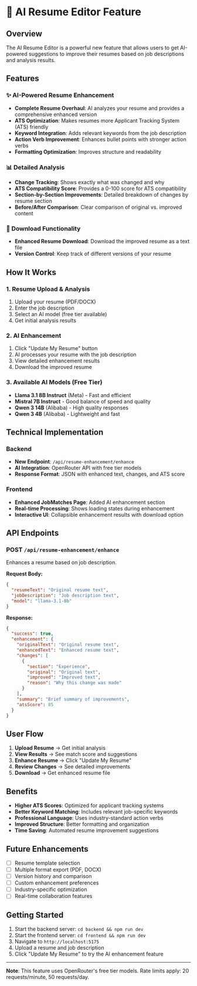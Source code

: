 # 🤖 AI Resume Editor Feature

## Overview

The AI Resume Editor is a powerful new feature that allows users to get AI-powered suggestions to improve their resumes based on job descriptions and analysis results.

## Features

### ✨ AI-Powered Resume Enhancement

- **Complete Resume Overhaul**: AI analyzes your resume and provides a comprehensive enhanced version
- **ATS Optimization**: Makes resumes more Applicant Tracking System (ATS) friendly
- **Keyword Integration**: Adds relevant keywords from the job description
- **Action Verb Improvement**: Enhances bullet points with stronger action verbs
- **Formatting Optimization**: Improves structure and readability

### 📊 Detailed Analysis

- **Change Tracking**: Shows exactly what was changed and why
- **ATS Compatibility Score**: Provides a 0-100 score for ATS compatibility
- **Section-by-Section Improvements**: Detailed breakdown of changes by resume section
- **Before/After Comparison**: Clear comparison of original vs. improved content

### 💾 Download Functionality

- **Enhanced Resume Download**: Download the improved resume as a text file
- **Version Control**: Keep track of different versions of your resume

## How It Works

### 1. Resume Upload & Analysis

1. Upload your resume (PDF/DOCX)
2. Enter the job description
3. Select an AI model (free tier available)
4. Get initial analysis results

### 2. AI Enhancement

1. Click "Update My Resume" button
2. AI processes your resume with the job description
3. View detailed enhancement results
4. Download the improved resume

### 3. Available AI Models (Free Tier)

- **Llama 3.1 8B Instruct** (Meta) - Fast and efficient
- **Mistral 7B Instruct** - Good balance of speed and quality
- **Qwen 3 14B** (Alibaba) - High quality responses
- **Qwen 3 4B** (Alibaba) - Lightweight and fast

## Technical Implementation

### Backend

- **New Endpoint**: `/api/resume-enhancement/enhance`
- **AI Integration**: OpenRouter API with free tier models
- **Response Format**: JSON with enhanced text, changes, and ATS score

### Frontend

- **Enhanced JobMatches Page**: Added AI enhancement section
- **Real-time Processing**: Shows loading states during enhancement
- **Interactive UI**: Collapsible enhancement results with download option

## API Endpoints

### POST `/api/resume-enhancement/enhance`

Enhances a resume based on job description.

**Request Body:**

```json
{
  "resumeText": "Original resume text",
  "jobDescription": "Job description text",
  "model": "llama-3.1-8b"
}
```

**Response:**

```json
{
  "success": true,
  "enhancement": {
    "originalText": "Original resume text",
    "enhancedText": "Enhanced resume text",
    "changes": [
      {
        "section": "Experience",
        "original": "Original text",
        "improved": "Improved text",
        "reason": "Why this change was made"
      }
    ],
    "summary": "Brief summary of improvements",
    "atsScore": 85
  }
}
```

## User Flow

1. **Upload Resume** → Get initial analysis
2. **View Results** → See match score and suggestions
3. **Enhance Resume** → Click "Update My Resume"
4. **Review Changes** → See detailed improvements
5. **Download** → Get enhanced resume file

## Benefits

- **Higher ATS Scores**: Optimized for applicant tracking systems
- **Better Keyword Matching**: Includes relevant job-specific keywords
- **Professional Language**: Uses industry-standard action verbs
- **Improved Structure**: Better formatting and organization
- **Time Saving**: Automated resume improvement suggestions

## Future Enhancements

- [ ] Resume template selection
- [ ] Multiple format export (PDF, DOCX)
- [ ] Version history and comparison
- [ ] Custom enhancement preferences
- [ ] Industry-specific optimization
- [ ] Real-time collaboration features

## Getting Started

1. Start the backend server: `cd backend && npm run dev`
2. Start the frontend server: `cd frontend && npm run dev`
3. Navigate to `http://localhost:5175`
4. Upload a resume and job description
5. Click "Update My Resume" to try the AI enhancement feature

---

**Note**: This feature uses OpenRouter's free tier models. Rate limits apply: 20 requests/minute, 50 requests/day.
